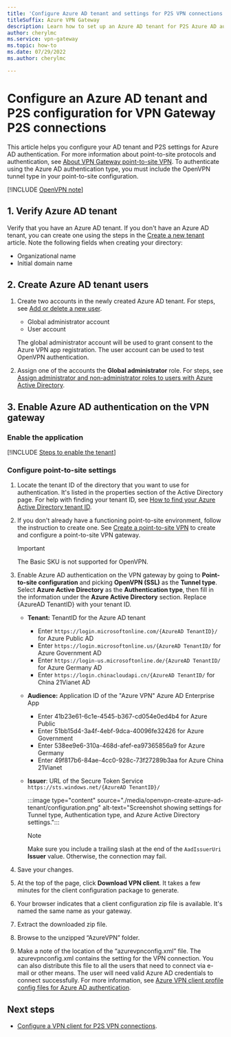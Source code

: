 ```yaml
---
title: 'Configure Azure AD tenant and settings for P2S VPN connections: Azure AD authentication: OpenVPN'
titleSuffix: Azure VPN Gateway
description: Learn how to set up an Azure AD tenant for P2S Azure AD authentication - OpenVPN protocol.
author: cherylmc
ms.service: vpn-gateway
ms.topic: how-to
ms.date: 07/29/2022
ms.author: cherylmc

---
```

# Configure an Azure AD tenant and P2S configuration for VPN Gateway P2S connections

This article helps you configure your AD tenant and P2S settings for Azure AD authentication. For more information about point-to-site protocols and authentication, see [About VPN Gateway point-to-site VPN](point-to-site-about.md). To authenticate using the Azure AD authentication type, you must include the OpenVPN tunnel type in your point-to-site configuration.

[!INCLUDE [OpenVPN note](../../includes/vpn-gateway-openvpn-auth-include.md)]

## <a name="tenant"></a>1. Verify Azure AD tenant

Verify that you have an Azure AD tenant. If you don't have an Azure AD tenant, you can create one using the steps in the [Create a new tenant](../active-directory/fundamentals/active-directory-access-create-new-tenant.md) article. Note the following fields when creating your directory:

* Organizational name
* Initial domain name

## <a name="users"></a>2. Create Azure AD tenant users

1. Create two accounts in the newly created Azure AD tenant. For steps, see [Add or delete a new user](../active-directory/fundamentals/add-users-azure-active-directory.md).

   * Global administrator account
   * User account

   The global administrator account will be used to grant consent to the Azure VPN app registration. The user account can be used to test OpenVPN authentication.
1. Assign one of the accounts the **Global administrator** role. For steps, see  [Assign administrator and non-administrator roles to users with Azure Active Directory](../active-directory/fundamentals/active-directory-users-assign-role-azure-portal.md).

## <a name="enable-authentication"></a>3. Enable Azure AD authentication on the VPN gateway

### Enable the application

[!INCLUDE [Steps to enable the tenant](../../includes/vpn-gateway-vwan-azure-ad-tenant.md)]

### Configure point-to-site settings

1. Locate the tenant ID of the directory that you want to use for authentication. It's listed in the properties section of the Active Directory page. For help with finding your tenant ID, see [How to find your Azure Active Directory tenant ID](../active-directory/fundamentals/active-directory-how-to-find-tenant.md).

1. If you don't already have a functioning point-to-site environment, follow the instruction to create one. See [Create a point-to-site VPN](vpn-gateway-howto-point-to-site-resource-manager-portal.md) to create and configure a point-to-site VPN gateway.

    > [!IMPORTANT]
    > The Basic SKU is not supported for OpenVPN.

1. Enable Azure AD authentication on the VPN gateway by going to **Point-to-site configuration** and picking **OpenVPN (SSL)** as the **Tunnel type**. Select **Azure Active Directory** as the **Authentication type**, then fill in the information under the **Azure Active Directory** section. Replace {AzureAD TenantID} with your tenant ID.

   * **Tenant:** TenantID for the Azure AD tenant

   	 * Enter `https://login.microsoftonline.com/{AzureAD TenantID}/` for Azure Public AD
   	 * Enter `https://login.microsoftonline.us/{AzureAD TenantID/` for Azure Government AD
   	 * Enter `https://login-us.microsoftonline.de/{AzureAD TenantID/` for Azure Germany AD
   	 * Enter `https://login.chinacloudapi.cn/{AzureAD TenantID/` for China 21Vianet AD
	
   * **Audience:** Application ID of the "Azure VPN" Azure AD Enterprise App

	  * Enter 41b23e61-6c1e-4545-b367-cd054e0ed4b4 for Azure Public
	  * Enter 51bb15d4-3a4f-4ebf-9dca-40096fe32426 for Azure Government
	  * Enter 538ee9e6-310a-468d-afef-ea97365856a9 for Azure Germany
	  * Enter 49f817b6-84ae-4cc0-928c-73f27289b3aa for Azure China 21Vianet


   * **Issuer**: URL of the Secure Token Service `https://sts.windows.net/{AzureAD TenantID}/`


     :::image type="content" source="./media/openvpn-create-azure-ad-tenant/configuration.png" alt-text="Screenshot showing settings for Tunnel type, Authentication type, and Azure Active Directory settings.":::

     > [!NOTE]
     > Make sure you include a trailing slash at the end of the `AadIssuerUri` **Issuer** value. Otherwise, the connection may fail.
     >

1. Save your changes.

1. At the top of the page, click **Download VPN client**. It takes a few minutes for the client configuration package to generate.

1. Your browser indicates that a client configuration zip file is available. It's named the same name as your gateway.

1. Extract the downloaded zip file.

1. Browse to the unzipped “AzureVPN” folder.

1. Make a note of the location of the “azurevpnconfig.xml” file. The azurevpnconfig.xml contains the setting for the VPN connection. You can also distribute this file to all the users that need to connect via e-mail or other means. The user will need valid Azure AD credentials to connect successfully. For more information, see [Azure VPN client profile config files for Azure AD authentication](about-vpn-profile-download.md).

## Next steps

* [Configure a VPN client for P2S VPN connections](openvpn-azure-ad-client.md).